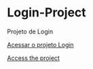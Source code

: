 # Login-Project
 Projeto de Login

 <a href="https://brunohenriquedeveloper.github.io/Login-Project/">Acessar o projeto Login</a>

 <a href="https://brunohenriquedeveloper.github.io/Login-Project/">Access the project</a>
